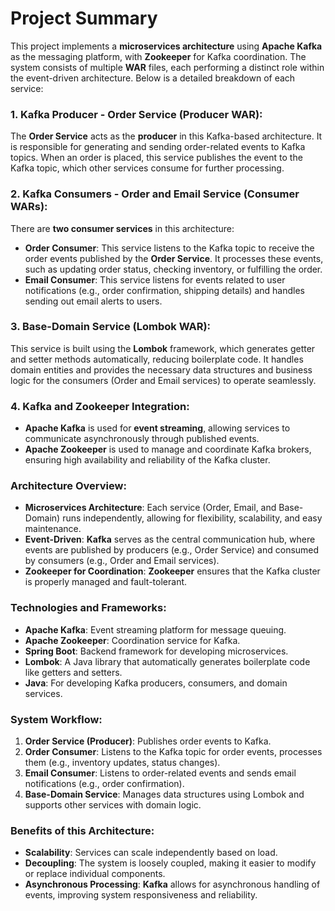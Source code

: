 # **Project Summary**

This project implements a **microservices architecture** using **Apache Kafka** as the messaging platform, with **Zookeeper** for Kafka coordination. The system consists of multiple **WAR** files, each performing a distinct role within the event-driven architecture. Below is a detailed breakdown of each service:

### **1. Kafka Producer - Order Service (Producer WAR):**
The **Order Service** acts as the **producer** in this Kafka-based architecture. It is responsible for generating and sending order-related events to Kafka topics. When an order is placed, this service publishes the event to the Kafka topic, which other services consume for further processing.

### **2. Kafka Consumers - Order and Email Service (Consumer WARs):**
There are **two consumer services** in this architecture:
- **Order Consumer**: This service listens to the Kafka topic to receive the order events published by the **Order Service**. It processes these events, such as updating order status, checking inventory, or fulfilling the order.
- **Email Consumer**: This service listens for events related to user notifications (e.g., order confirmation, shipping details) and handles sending out email alerts to users.

### **3. Base-Domain Service (Lombok WAR):**
This service is built using the **Lombok** framework, which generates getter and setter methods automatically, reducing boilerplate code. It handles domain entities and provides the necessary data structures and business logic for the consumers (Order and Email services) to operate seamlessly.

### **4. Kafka and Zookeeper Integration:**
- **Apache Kafka** is used for **event streaming**, allowing services to communicate asynchronously through published events.
- **Apache Zookeeper** is used to manage and coordinate Kafka brokers, ensuring high availability and reliability of the Kafka cluster.

### **Architecture Overview:**
- **Microservices Architecture**: Each service (Order, Email, and Base-Domain) runs independently, allowing for flexibility, scalability, and easy maintenance.
- **Event-Driven**: **Kafka** serves as the central communication hub, where events are published by producers (e.g., Order Service) and consumed by consumers (e.g., Order and Email services).
- **Zookeeper for Coordination**: **Zookeeper** ensures that the Kafka cluster is properly managed and fault-tolerant.

### **Technologies and Frameworks:**
- **Apache Kafka**: Event streaming platform for message queuing.
- **Apache Zookeeper**: Coordination service for Kafka.
- **Spring Boot**: Backend framework for developing microservices.
- **Lombok**: A Java library that automatically generates boilerplate code like getters and setters.
- **Java**: For developing Kafka producers, consumers, and domain services.

### **System Workflow:**
1. **Order Service (Producer)**: Publishes order events to Kafka.
2. **Order Consumer**: Listens to the Kafka topic for order events, processes them (e.g., inventory updates, status changes).
3. **Email Consumer**: Listens to order-related events and sends email notifications (e.g., order confirmation).
4. **Base-Domain Service**: Manages data structures using Lombok and supports other services with domain logic.

### **Benefits of this Architecture:**
- **Scalability**: Services can scale independently based on load.
- **Decoupling**: The system is loosely coupled, making it easier to modify or replace individual components.
- **Asynchronous Processing**: **Kafka** allows for asynchronous handling of events, improving system responsiveness and reliability.
